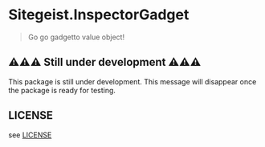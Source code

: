 # Sitegeist.InspectorGadget

> Go go gadgetto value object!

## ⚠⚠⚠ Still under development ⚠⚠⚠

This package is still under development. This message will disappear once the package is ready for testing.

## LICENSE

see [LICENSE](./LICENSE)
